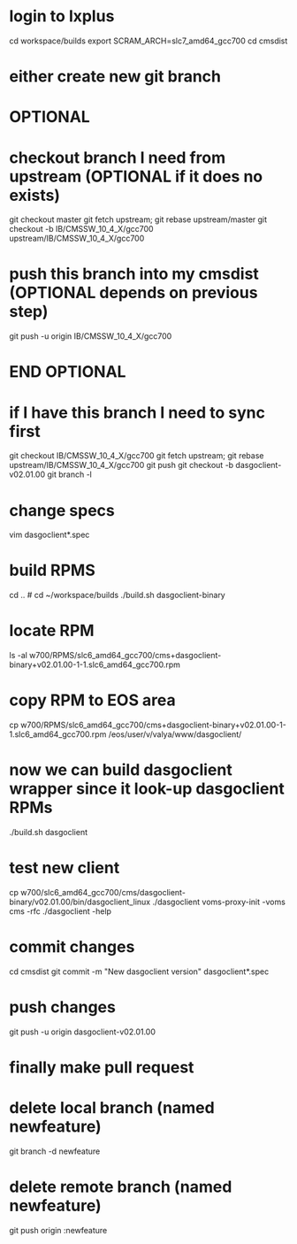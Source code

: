 # login to lxplus
cd workspace/builds
export SCRAM_ARCH=slc7_amd64_gcc700
cd cmsdist
# either create new git branch

# OPTIONAL
# checkout branch I need from upstream (OPTIONAL if it does no exists)
git checkout master
git fetch upstream; git rebase upstream/master
git checkout -b IB/CMSSW_10_4_X/gcc700 upstream/IB/CMSSW_10_4_X/gcc700
# push this branch into my cmsdist (OPTIONAL depends on previous step)
git push -u origin IB/CMSSW_10_4_X/gcc700
# END  OPTIONAL

# if I have this branch I need to sync first
git checkout IB/CMSSW_10_4_X/gcc700
git fetch upstream; git rebase upstream/IB/CMSSW_10_4_X/gcc700
git push
git checkout -b dasgoclient-v02.01.00
git branch -l

# change specs
vim dasgoclient*.spec

# build RPMS
cd .. # cd ~/workspace/builds
./build.sh dasgoclient-binary

# locate RPM
ls -al w700/RPMS/slc6_amd64_gcc700/cms+dasgoclient-binary+v02.01.00-1-1.slc6_amd64_gcc700.rpm

# copy RPM to EOS area
cp w700/RPMS/slc6_amd64_gcc700/cms+dasgoclient-binary+v02.01.00-1-1.slc6_amd64_gcc700.rpm /eos/user/v/valya/www/dasgoclient/

# now we can build dasgoclient wrapper since it look-up dasgoclient RPMs
./build.sh dasgoclient

# test new client
cp w700/slc6_amd64_gcc700/cms/dasgoclient-binary/v02.01.00/bin/dasgoclient_linux ./dasgoclient
voms-proxy-init -voms cms -rfc
./dasgoclient -help

# commit changes
cd cmsdist
git commit -m "New dasgoclient version" dasgoclient*.spec

# push changes
git push -u origin dasgoclient-v02.01.00

# finally make pull request

# delete local branch (named newfeature)
git branch -d newfeature
# delete remote branch (named newfeature)
git push origin :newfeature
